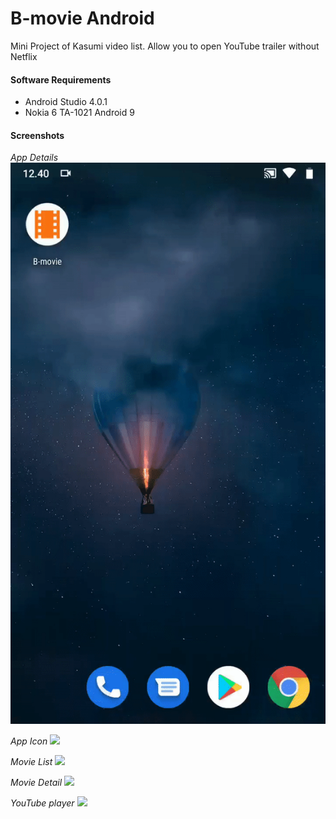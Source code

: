 # B-movie Android
Mini Project of Kasumi video list. Allow you to open YouTube trailer without Netflix


#### Software Requirements
* Android Studio 4.0.1
* Nokia 6 TA-1021 Android 9

#### Screenshots

*App Details*
![](doc/android.gif)

*App Icon*
![](doc/android1.gif)

*Movie List*
![](doc/android2.gif)

*Movie Detail*
![](doc/android3.gif)

*YouTube player*
![](doc/android4.gif)


